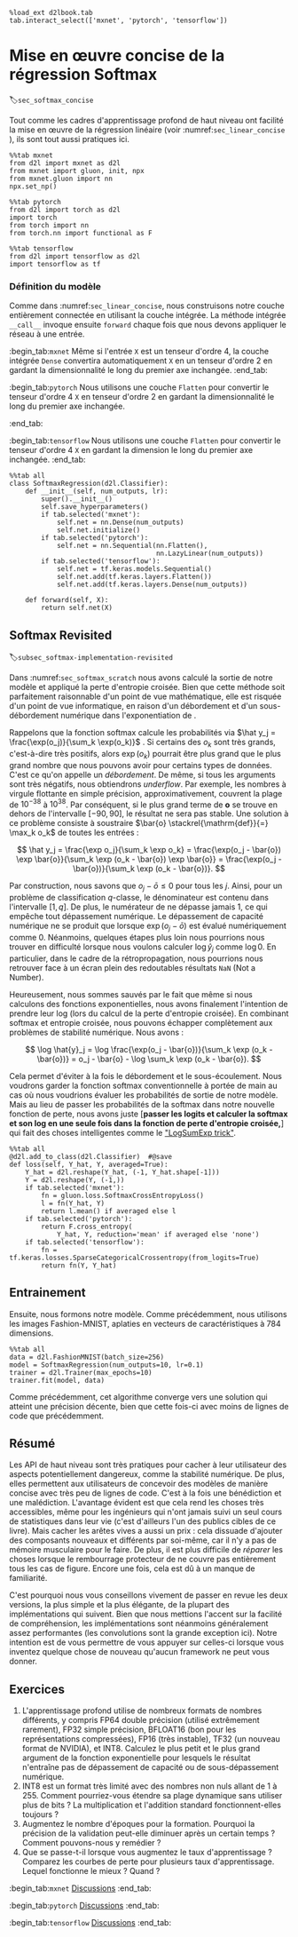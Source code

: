 ```{.python .input  n=1}
%load_ext d2lbook.tab
tab.interact_select(['mxnet', 'pytorch', 'tensorflow'])
```

# Mise en œuvre concise de la régression Softmax
:label:`sec_softmax_concise` 

 

Tout comme les cadres d'apprentissage profond de haut niveau
ont facilité la mise en œuvre de la régression linéaire
(voir :numref:`sec_linear_concise` ),
ils sont tout aussi pratiques ici.

```{.python .input}
%%tab mxnet
from d2l import mxnet as d2l
from mxnet import gluon, init, npx
from mxnet.gluon import nn
npx.set_np()
```

```{.python .input}
%%tab pytorch
from d2l import torch as d2l
import torch
from torch import nn
from torch.nn import functional as F
```

```{.python .input}
%%tab tensorflow
from d2l import tensorflow as d2l
import tensorflow as tf
```

### Définition du modèle

Comme dans :numref:`sec_linear_concise`, 
nous construisons notre couche entièrement connectée 
en utilisant la couche intégrée. 
La méthode intégrée `__call__` invoque ensuite `forward` 
chaque fois que nous devons appliquer le réseau à une entrée.

:begin_tab:`mxnet`
Même si l'entrée `X` est un tenseur d'ordre 4, 
la couche intégrée `Dense` 
convertira automatiquement `X` en un tenseur d'ordre 2 
en gardant la dimensionnalité le long du premier axe inchangée.
:end_tab:

:begin_tab:`pytorch`
Nous utilisons une couche `Flatten` pour convertir le tenseur d'ordre 4 `X` en tenseur d'ordre 2 
en gardant la dimensionnalité le long du premier axe inchangée.

:end_tab:

:begin_tab:`tensorflow`
Nous utilisons une couche `Flatten` pour convertir le tenseur d'ordre 4 `X` 
en gardant la dimension le long du premier axe inchangée.
:end_tab:

```{.python .input}
%%tab all
class SoftmaxRegression(d2l.Classifier):
    def __init__(self, num_outputs, lr):
        super().__init__()
        self.save_hyperparameters()
        if tab.selected('mxnet'):
            self.net = nn.Dense(num_outputs)
            self.net.initialize()
        if tab.selected('pytorch'):
            self.net = nn.Sequential(nn.Flatten(),
                                     nn.LazyLinear(num_outputs))
        if tab.selected('tensorflow'):
            self.net = tf.keras.models.Sequential()
            self.net.add(tf.keras.layers.Flatten())
            self.net.add(tf.keras.layers.Dense(num_outputs))

    def forward(self, X):
        return self.net(X)
```

## Softmax Revisited
:label:`subsec_softmax-implementation-revisited` 

Dans :numref:`sec_softmax_scratch` nous avons calculé la sortie de notre modèle
et appliqué la perte d'entropie croisée. Bien que cette méthode soit parfaitement
raisonnable d'un point de vue mathématique, elle est risquée d'un point de vue informatique, en raison d'un débordement et d'un sous-débordement numérique dans l'exponentiation de
.

Rappelons que la fonction softmax calcule les probabilités via
$\hat y_j = \frac{\exp(o_j)}{\sum_k \exp(o_k)}$ .
Si certains des $o_k$ sont très grands, c'est-à-dire très positifs,
alors $\exp(o_k)$ pourrait être plus grand que le plus grand nombre
que nous pouvons avoir pour certains types de données. C'est ce qu'on appelle un *débordement*. De même,
si tous les arguments sont très négatifs, nous obtiendrons *underflow*.
Par exemple, les nombres à virgule flottante en simple précision, approximativement,
couvrent la plage de $10^{-38}$ à $10^{38}$. Par conséquent, si le plus grand terme de $\mathbf{o}$
se trouve en dehors de l'intervalle $[-90, 90]$, le résultat ne sera pas stable.
Une solution à ce problème consiste à soustraire $\bar{o} \stackrel{\mathrm{def}}{=} \max_k o_k$ de
toutes les entrées :

$$
\hat y_j = \frac{\exp o_j}{\sum_k \exp o_k} =
\frac{\exp(o_j - \bar{o}) \exp \bar{o}}{\sum_k \exp (o_k - \bar{o}) \exp \bar{o}} =
\frac{\exp(o_j - \bar{o})}{\sum_k \exp (o_k - \bar{o})}.
$$

Par construction, nous savons que $o_j - \bar{o} \leq 0$ pour tous les $j$. Ainsi, pour un problème de classification $q$-classe,
le dénominateur est contenu dans l'intervalle $[1, q]$. De plus, le numérateur de
ne dépasse jamais $1$, ce qui empêche tout dépassement numérique. Le dépassement de capacité numérique
ne se produit que lorsque $\exp(o_j - \bar{o})$ est évalué numériquement comme $0$. Néanmoins, quelques étapes plus loin
nous pourrions nous trouver en difficulté lorsque nous voulons calculer $\log \hat{y}_j$ comme $\log 0$.
En particulier, dans le cadre de la rétropropagation,
nous pourrions nous retrouver face à un écran plein
des redoutables résultats `NaN` (Not a Number).

Heureusement, nous sommes sauvés par le fait que
même si nous calculons des fonctions exponentielles,
nous avons finalement l'intention de prendre leur log
(lors du calcul de la perte d'entropie croisée).
En combinant softmax et entropie croisée,
nous pouvons échapper complètement aux problèmes de stabilité numérique. Nous avons :

$$
\log \hat{y}_j =
\log \frac{\exp(o_j - \bar{o})}{\sum_k \exp (o_k - \bar{o})} =
o_j - \bar{o} - \log \sum_k \exp (o_k - \bar{o}).
$$

Cela permet d'éviter à la fois le débordement et le sous-écoulement.
Nous voudrons garder la fonction softmax conventionnelle à portée de main
au cas où nous voudrions évaluer les probabilités de sortie de notre modèle.
Mais au lieu de passer les probabilités de la softmax dans notre nouvelle fonction de perte,
nous avons juste
[**passer les logits et calculer la softmax et son log
en une seule fois dans la fonction de perte d'entropie croisée,**]
qui fait des choses intelligentes comme le ["LogSumExp trick"](https://en.wikipedia.org/wiki/LogSumExp).

```{.python .input  n=3}
%%tab all
@d2l.add_to_class(d2l.Classifier)  #@save
def loss(self, Y_hat, Y, averaged=True):
    Y_hat = d2l.reshape(Y_hat, (-1, Y_hat.shape[-1]))
    Y = d2l.reshape(Y, (-1,))
    if tab.selected('mxnet'):
        fn = gluon.loss.SoftmaxCrossEntropyLoss()
        l = fn(Y_hat, Y)
        return l.mean() if averaged else l
    if tab.selected('pytorch'):
        return F.cross_entropy(
            Y_hat, Y, reduction='mean' if averaged else 'none')
    if tab.selected('tensorflow'):
        fn = tf.keras.losses.SparseCategoricalCrossentropy(from_logits=True)
        return fn(Y, Y_hat)
```

## Entrainement

Ensuite, nous formons notre modèle. Comme précédemment, nous utilisons les images Fashion-MNIST, aplaties en vecteurs de caractéristiques à 784 dimensions.

```{.python .input}
%%tab all
data = d2l.FashionMNIST(batch_size=256)
model = SoftmaxRegression(num_outputs=10, lr=0.1)
trainer = d2l.Trainer(max_epochs=10)
trainer.fit(model, data)
```

Comme précédemment, cet algorithme converge vers une solution
qui atteint une précision décente,
bien que cette fois-ci avec moins de lignes de code que précédemment.


## Résumé

Les API de haut niveau sont très pratiques pour cacher à leur utilisateur des aspects potentiellement dangereux, comme la stabilité numérique. De plus, elles permettent aux utilisateurs de concevoir des modèles de manière concise avec très peu de lignes de code. C'est à la fois une bénédiction et une malédiction. L'avantage évident est que cela rend les choses très accessibles, même pour les ingénieurs qui n'ont jamais suivi un seul cours de statistiques dans leur vie (c'est d'ailleurs l'un des publics cibles de ce livre). Mais cacher les arêtes vives a aussi un prix : cela dissuade d'ajouter des composants nouveaux et différents par soi-même, car il n'y a pas de mémoire musculaire pour le faire. De plus, il est plus difficile de *réparer* les choses lorsque le rembourrage protecteur de
ne couvre pas entièrement tous les cas de figure. Encore une fois, cela est dû à un manque de familiarité.

C'est pourquoi nous vous conseillons vivement de passer en revue les deux versions, la plus simple et la plus élégante, de la plupart des implémentations qui suivent. Bien que nous mettions l'accent sur la facilité de compréhension, les implémentations sont néanmoins généralement assez performantes (les convolutions sont la grande exception ici). Notre intention est de vous permettre de vous appuyer sur celles-ci lorsque vous inventez quelque chose de nouveau qu'aucun framework ne peut vous donner.


## Exercices

1. L'apprentissage profond utilise de nombreux formats de nombres différents, y compris FP64 double précision (utilisé extrêmement rarement),
FP32 simple précision, BFLOAT16 (bon pour les représentations compressées), FP16 (très instable), TF32 (un nouveau format de NVIDIA), et INT8. Calculez le plus petit et le plus grand argument de la fonction exponentielle pour lesquels le résultat n'entraîne pas de dépassement de capacité ou de sous-dépassement numérique.
1. INT8 est un format très limité avec des nombres non nuls allant de $1$ à $255$. Comment pourriez-vous étendre sa plage dynamique sans utiliser plus de bits ? La multiplication et l'addition standard fonctionnent-elles toujours ?
1. Augmentez le nombre d'époques pour la formation. Pourquoi la précision de la validation peut-elle diminuer après un certain temps ? Comment pouvons-nous y remédier ?
1. Que se passe-t-il lorsque vous augmentez le taux d'apprentissage ? Comparez les courbes de perte pour plusieurs taux d'apprentissage. Lequel fonctionne le mieux ? Quand ?

:begin_tab:`mxnet`
[Discussions](https://discuss.d2l.ai/t/52)
:end_tab:

:begin_tab:`pytorch`
[Discussions](https://discuss.d2l.ai/t/53)
:end_tab:

:begin_tab:`tensorflow`
[Discussions](https://discuss.d2l.ai/t/260)
:end_tab:
